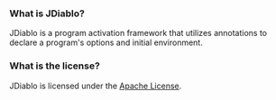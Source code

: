### What is JDiablo?

JDiablo is a program activation framework that utilizes annotations to declare a program's options and initial environment.

### What is the license?
JDiablo is licensed under the [Apache License](http://apache.org/licenses/LICENSE-2.0.html).
